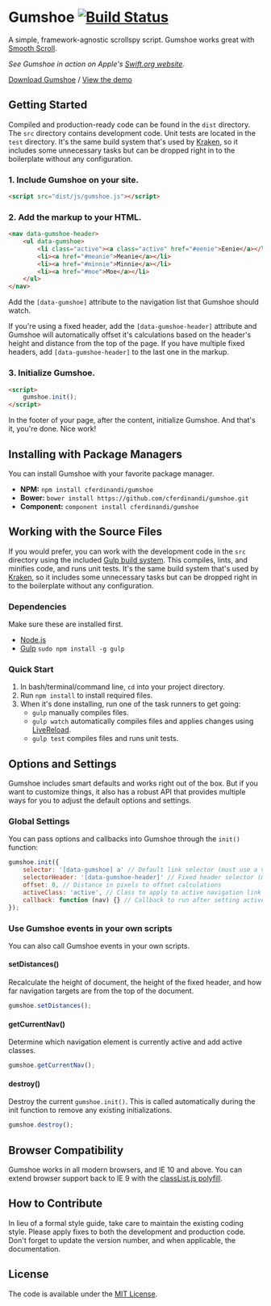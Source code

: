 # Gumshoe [![Build Status](https://travis-ci.org/cferdinandi/gumshoe.svg)](https://travis-ci.org/cferdinandi/gumshoe)
A simple, framework-agnostic scrollspy script. Gumshoe works great with [Smooth Scroll](https://github.com/cferdinandi/smooth-scroll).

*See Gumshoe in action on Apple's [Swift.org website](https://swift.org/).*

[Download Gumshoe](https://github.com/cferdinandi/gumshoe/archive/master.zip) / [View the demo](http://cferdinandi.github.io/gumshoe/)


## Getting Started

Compiled and production-ready code can be found in the `dist` directory. The `src` directory contains development code. Unit tests are located in the `test` directory. It's the same build system that's used by [Kraken](http://cferdinandi.github.io/kraken/), so it includes some unnecessary tasks but can be dropped right in to the boilerplate without any configuration.

### 1. Include Gumshoe on your site.

```html
<script src="dist/js/gumshoe.js"></script>
```

### 2. Add the markup to your HTML.

```html
<nav data-gumshoe-header>
	<ul data-gumshoe>
		<li class="active"><a class="active" href="#eenie">Eenie</a></li>
		<li><a href="#meanie">Meanie</a></li>
		<li><a href="#minnie">Minnie</a></li>
		<li><a href="#moe">Moe</a></li>
	</ul>
</nav>
```

Add the `[data-gumshoe]` attribute to the navigation list that Gumshoe should watch.

If you're using a fixed header, add the `[data-gumshoe-header]` attribute and Gumshoe will automatically offset it's calculations based on the header's height and distance from the top of the page.  If you have multiple fixed headers, add `[data-gumshoe-header]` to the last one in the markup.

### 3. Initialize Gumshoe.

```html
<script>
	gumshoe.init();
</script>
```

In the footer of your page, after the content, initialize Gumshoe. And that's it, you're done. Nice work!



## Installing with Package Managers

You can install Gumshoe with your favorite package manager.

* **NPM:** `npm install cferdinandi/gumshoe`
* **Bower:** `bower install https://github.com/cferdinandi/gumshoe.git`
* **Component:** `component install cferdinandi/gumshoe`



## Working with the Source Files

If you would prefer, you can work with the development code in the `src` directory using the included [Gulp build system](http://gulpjs.com/). This compiles, lints, and minifies code, and runs unit tests. It's the same build system that's used by [Kraken](http://cferdinandi.github.io/kraken/), so it includes some unnecessary tasks but can be dropped right in to the boilerplate without any configuration.

### Dependencies
Make sure these are installed first.

* [Node.js](http://nodejs.org)
* [Gulp](http://gulpjs.com) `sudo npm install -g gulp`

### Quick Start

1. In bash/terminal/command line, `cd` into your project directory.
2. Run `npm install` to install required files.
3. When it's done installing, run one of the task runners to get going:
	* `gulp` manually compiles files.
	* `gulp watch` automatically compiles files and applies changes using [LiveReload](http://livereload.com/).
	* `gulp test` compiles files and runs unit tests.



## Options and Settings

Gumshoe includes smart defaults and works right out of the box. But if you want to customize things, it also has a robust API that provides multiple ways for you to adjust the default options and settings.

### Global Settings

You can pass options and callbacks into Gumshoe through the `init()` function:

```javascript
gumshoe.init({
	selector: '[data-gumshoe] a' // Default link selector (must use a valid CSS selector)
	selectorHeader: '[data-gumshoe-header]' // Fixed header selector (must use a valid CSS selector)
	offset: 0, // Distance in pixels to offset calculations
	activeClass: 'active', // Class to apply to active navigation link and it's parent list item
	callback: function (nav) {} // Callback to run after setting active link
});
```

### Use Gumshoe events in your own scripts

You can also call Gumshoe events in your own scripts.

#### setDistances()
Recalculate the height of document, the height of the fixed header, and how far navigation targets are from the top of the document.

```javascript
gumshoe.setDistances();
```

#### getCurrentNav()
Determine which navigation element is currently active and add active classes.

```javascript
gumshoe.getCurrentNav();
```

#### destroy()
Destroy the current `gumshoe.init()`. This is called automatically during the init function to remove any existing initializations.

```javascript
gumshoe.destroy();
```



## Browser Compatibility

Gumshoe works in all modern browsers, and IE 10 and above. You can extend browser support back to IE 9 with the [classList.js polyfill](https://github.com/eligrey/classList.js/).



## How to Contribute

In lieu of a formal style guide, take care to maintain the existing coding style. Please apply fixes to both the development and production code. Don't forget to update the version number, and when applicable, the documentation.



## License

The code is available under the [MIT License](LICENSE.md).